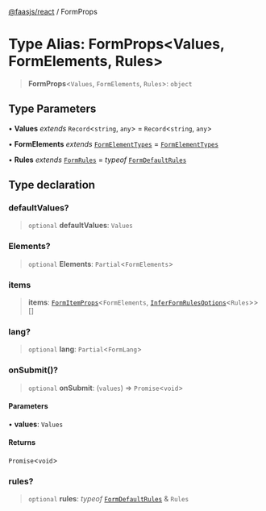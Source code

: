 [@faasjs/react](../README.md) / FormProps

# Type Alias: FormProps\<Values, FormElements, Rules\>

> **FormProps**\<`Values`, `FormElements`, `Rules`\>: `object`

## Type Parameters

• **Values** *extends* `Record`\<`string`, `any`\> = `Record`\<`string`, `any`\>

• **FormElements** *extends* [`FormElementTypes`](FormElementTypes.md) = [`FormElementTypes`](FormElementTypes.md)

• **Rules** *extends* [`FormRules`](FormRules.md) = *typeof* [`FormDefaultRules`](../variables/FormDefaultRules.md)

## Type declaration

### defaultValues?

> `optional` **defaultValues**: `Values`

### Elements?

> `optional` **Elements**: `Partial`\<`FormElements`\>

### items

> **items**: [`FormItemProps`](FormItemProps.md)\<`FormElements`, [`InferFormRulesOptions`](InferFormRulesOptions.md)\<`Rules`\>\>[]

### lang?

> `optional` **lang**: `Partial`\<`FormLang`\>

### onSubmit()?

> `optional` **onSubmit**: (`values`) => `Promise`\<`void`\>

#### Parameters

• **values**: `Values`

#### Returns

`Promise`\<`void`\>

### rules?

> `optional` **rules**: *typeof* [`FormDefaultRules`](../variables/FormDefaultRules.md) & `Rules`
